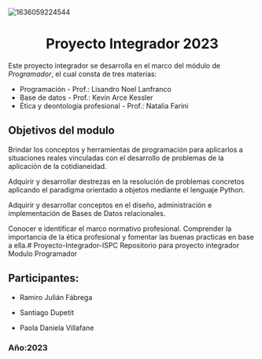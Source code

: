 ![1636059224544](https://github.com/Sofiortiz/Proyecto-Integrador-2023/assets/86580762/1e3ceecf-3574-4220-90a5-a0c3b9b1b800)


# <h1 align=center>Proyecto Integrador 2023</h1>

Este proyecto integrador se desarrolla en el marco del módulo de *Programador*, el cual consta de tres materias:

- Programación - Prof.: Lisandro Noel Lanfranco 
- Base de datos - Prof.: Kevin Arce Kessler
- Ética y deontologia profesional - Prof.: Natalia Farini

## Objetivos del modulo

Brindar los conceptos y herramientas de programación para aplicarlos a situaciones reales vinculadas con el desarrollo de problemas de la aplicación de la cotidianeidad. 

Adquirir y desarrollar destrezas en la resolución de problemas concretos aplicando el paradigma orientado a objetos mediante el lenguaje Python.

Adquirir y desarrollar conceptos en el diseño, administración e implementación de Bases de Datos relacionales.

Conocer e identificar el marco normativo profesional. Comprender la importancia de la ética profesional y fomentar las buenas practicas en base a ella.# Proyecto-Integrador-ISPC
Repositorio para proyecto integrador Modulo Programador

## Participantes:
- Ramiro Julián Fábrega

- Santiago Dupetit

- Paola Daniela Villafane

### Año:2023
